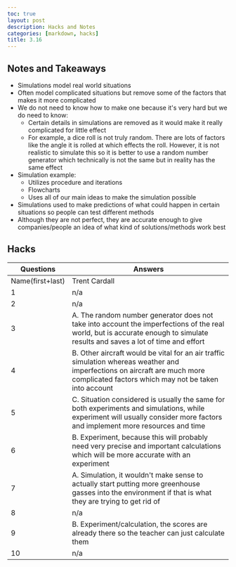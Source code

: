 ```yaml
---
toc: true
layout: post
description: Hacks and Notes
categories: [markdown, hacks]
title: 3.16
---
```


## Notes and Takeaways
- Simulations model real world situations
- Often model complicated situations but remove some of the factors that makes it more complicated
- We do not need to know how to make one because it's very hard but we do need to know:
    - Certain details in simulations are removed as it would make it really complicated for little effect
    - For example, a dice roll is not truly random. There are lots of factors like the angle it is rolled at which effects the roll. However, it is not realistic to simulate this so it is better to use a random number generator which technically is not the same but in reality has the same effect
- Simulation example:
    - Utilizes procedure and iterations
    - Flowcharts
    - Uses all of our main ideas to make the simulation possible
- Simulations used to make predictions of what could happen in certain situations so people can test different methods
- Although they are not perfect, they are accurate enough to give companies/people an idea of what kind of solutions/methods work best

## Hacks
|Questions|Answers|
|---|---|
|Name(first+last)|Trent Cardall|
|1|n/a|
|2|n/a|
|3|A. The random number generator does not take into account the imperfections of the real world, but is accurate enough to simulate results and saves a lot of time and effort|
|4|B. Other aircraft would be vital for an air traffic simulation whereas weather and imperfections on aircraft are much more complicated factors which may not be taken into account|
|5|C. Situation considered is usually the same for both experiments and simulations, while experiment will usually consider more factors and implement more resources and time|
|6|B. Experiment, because this will probably need very precise and important calculations which will be more accurate with an experiment|
|7|A. Simulation, it wouldn't make sense to actually start putting more greenhouse gasses into the environment if that is what they are trying to get rid of|
|8|n/a|
|9|B. Experiment/calculation, the scores are already there so the teacher can just calculate them|
|10|n/a|
